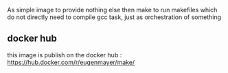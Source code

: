 As simple image to provide nothing else then make to run makefiles which do not directly need to compile gcc task, just as orchestration of something

## docker hub

this image is publish on the docker hub : https://hub.docker.com/r/eugenmayer/make/

